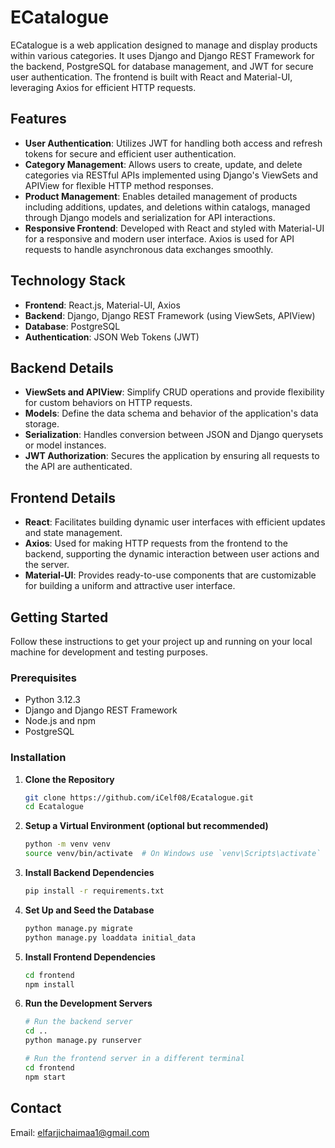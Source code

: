 
# ECatalogue

ECatalogue is a web application designed to manage and display products within various categories. It uses Django and Django REST Framework for the backend, PostgreSQL for database management, and JWT for secure user authentication. The frontend is built with React and Material-UI, leveraging Axios for efficient HTTP requests.

## Features

- **User Authentication**: Utilizes JWT for handling both access and refresh tokens for secure and efficient user authentication.
- **Category Management**: Allows users to create, update, and delete categories via RESTful APIs implemented using Django's ViewSets and APIView for flexible HTTP method responses.
- **Product Management**: Enables detailed management of products including additions, updates, and deletions within catalogs, managed through Django models and serialization for API interactions.
- **Responsive Frontend**: Developed with React and styled with Material-UI for a responsive and modern user interface. Axios is used for API requests to handle asynchronous data exchanges smoothly.

## Technology Stack

- **Frontend**: React.js, Material-UI, Axios
- **Backend**: Django, Django REST Framework (using ViewSets, APIView)
- **Database**: PostgreSQL
- **Authentication**: JSON Web Tokens (JWT)

## Backend Details

- **ViewSets and APIView**: Simplify CRUD operations and provide flexibility for custom behaviors on HTTP requests.
- **Models**: Define the data schema and behavior of the application's data storage.
- **Serialization**: Handles conversion between JSON and Django querysets or model instances.
- **JWT Authorization**: Secures the application by ensuring all requests to the API are authenticated.

## Frontend Details

- **React**: Facilitates building dynamic user interfaces with efficient updates and state management.
- **Axios**: Used for making HTTP requests from the frontend to the backend, supporting the dynamic interaction between user actions and the server.
- **Material-UI**: Provides ready-to-use components that are customizable for building a uniform and attractive user interface.

## Getting Started

Follow these instructions to get your project up and running on your local machine for development and testing purposes.

### Prerequisites

- Python 3.12.3
- Django and Django REST Framework
- Node.js and npm
- PostgreSQL

### Installation

1. **Clone the Repository**
   ```bash
   git clone https://github.com/iCelf08/Ecatalogue.git
   cd Ecatalogue
   ```
2. **Setup a Virtual Environment (optional but recommended)**
   ```bash
   python -m venv venv
   source venv/bin/activate  # On Windows use `venv\Scripts\activate`
   ```
3. **Install Backend Dependencies**
   ```bash
   pip install -r requirements.txt
   ```
4. **Set Up and Seed the Database**
   ```bash
   python manage.py migrate
   python manage.py loaddata initial_data
   ```
5. **Install Frontend Dependencies**
   ```bash
   cd frontend
   npm install
   ```
6. **Run the Development Servers**
   ```bash
   # Run the backend server
   cd ..
   python manage.py runserver

   # Run the frontend server in a different terminal
   cd frontend
   npm start
   ```


## Contact

 Email: elfarjichaimaa1@gmail.com

```
